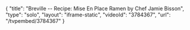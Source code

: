 {
    "title": "Breville -- Recipe: Mise En Place Ramen by Chef Jamie Bisson",
    "type": "solo",
    "layout": "iframe-static",
    "videoId": "3784367",
    "url": "\/tvpembed\/3784367"
}